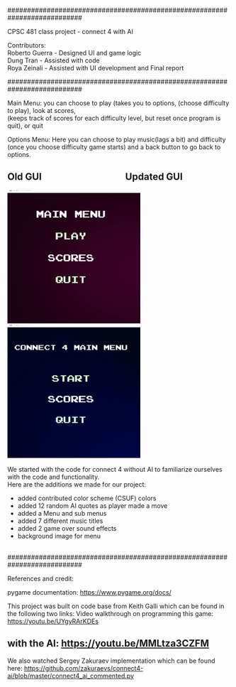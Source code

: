 ###########################################################################

CPSC 481 class project -  connect 4 with AI

Contributors:<br>
Roberto Guerra - Designed UI and game logic<br>
Dung Tran - Assisted with code<br>
Roya Zeinali - Assisted with UI development and Final report<br>

########################################################################### <br>


Main Menu:   you can choose to play (takes you to options, (choose difficulty to play), look at scores, <br>
(keeps track of scores for each difficulty level, but reset once program is quit), or quit <br>

Options Menu: Here you can choose to play music(lags a bit) and difficulty <br>
(once you choose difficulty game starts) and a back button to go back to options.<br>



## Old GUI&emsp;&emsp;&emsp;&emsp;&emsp;&emsp;&emsp;&emsp;&emsp;Updated GUI
<div><img src="Connect4_Demo.gif" alt="connect 4" width="300" height="300">
 <img src="Connect4_Demo2.gif" alt="connect 4" width="300" height="300"></div>

We started with the code for connect 4 without AI to familiarize ourselves with the code and functionality.<br>
Here are the additions we made for our project:
 - added contributed color scheme (CSUF) colors
 - added 12 random AI quotes as player made a move 
 - added a Menu and sub menus
 - added 7 different music titles
 - added 2 game over sound effects
 - background image for menu<br><br>


###########################################################################

References and credit:

pygame documentation:  https://www.pygame.org/docs/

This project was built on code base from Keith Galli which can be found in the following two links:
Video walkthrough on programming this game: https://youtu.be/UYgyRArKDEs

with the AI: https://youtu.be/MMLtza3CZFM
---------------------
We also watched Sergey Zakuraev implementation which can be found here:
https://github.com/zakuraevs/connect4-ai/blob/master/connect4_ai_commented.py
